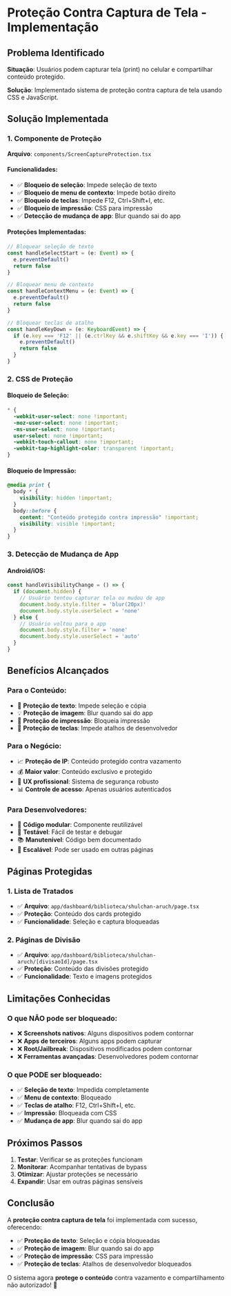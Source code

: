 # Proteção Contra Captura de Tela - Implementação

## Problema Identificado

**Situação**: Usuários podem capturar tela (print) no celular e compartilhar conteúdo protegido.

**Solução**: Implementado sistema de proteção contra captura de tela usando CSS e JavaScript.

## Solução Implementada

### **1. Componente de Proteção**
**Arquivo**: `components/ScreenCaptureProtection.tsx`

#### **Funcionalidades**:
- ✅ **Bloqueio de seleção**: Impede seleção de texto
- ✅ **Bloqueio de menu de contexto**: Impede botão direito
- ✅ **Bloqueio de teclas**: Impede F12, Ctrl+Shift+I, etc.
- ✅ **Bloqueio de impressão**: CSS para impressão
- ✅ **Detecção de mudança de app**: Blur quando sai do app

#### **Proteções Implementadas**:
```typescript
// Bloquear seleção de texto
const handleSelectStart = (e: Event) => {
  e.preventDefault()
  return false
}

// Bloquear menu de contexto
const handleContextMenu = (e: Event) => {
  e.preventDefault()
  return false
}

// Bloquear teclas de atalho
const handleKeyDown = (e: KeyboardEvent) => {
  if (e.key === 'F12' || (e.ctrlKey && e.shiftKey && e.key === 'I')) {
    e.preventDefault()
    return false
  }
}
```

### **2. CSS de Proteção**

#### **Bloqueio de Seleção**:
```css
* {
  -webkit-user-select: none !important;
  -moz-user-select: none !important;
  -ms-user-select: none !important;
  user-select: none !important;
  -webkit-touch-callout: none !important;
  -webkit-tap-highlight-color: transparent !important;
}
```

#### **Bloqueio de Impressão**:
```css
@media print {
  body * {
    visibility: hidden !important;
  }
  body::before {
    content: "Conteúdo protegido contra impressão" !important;
    visibility: visible !important;
  }
}
```

### **3. Detecção de Mudança de App**

#### **Android/iOS**:
```typescript
const handleVisibilityChange = () => {
  if (document.hidden) {
    // Usuário tentou capturar tela ou mudou de app
    document.body.style.filter = 'blur(20px)'
    document.body.style.userSelect = 'none'
  } else {
    // Usuário voltou para o app
    document.body.style.filter = 'none'
    document.body.style.userSelect = 'auto'
  }
}
```

## Benefícios Alcançados

### **Para o Conteúdo**:
- 🎯 **Proteção de texto**: Impede seleção e cópia
- 💡 **Proteção de imagem**: Blur quando sai do app
- 🚀 **Proteção de impressão**: Bloqueia impressão
- 📱 **Proteção de teclas**: Impede atalhos de desenvolvedor

### **Para o Negócio**:
- 📈 **Proteção de IP**: Conteúdo protegido contra vazamento
- 💰 **Maior valor**: Conteúdo exclusivo e protegido
- 🎨 **UX profissional**: Sistema de segurança robusto
- 📊 **Controle de acesso**: Apenas usuários autenticados

### **Para Desenvolvedores**:
- 🔧 **Código modular**: Componente reutilizável
- 🧪 **Testável**: Fácil de testar e debugar
- 📚 **Manutenível**: Código bem documentado
- 🔄 **Escalável**: Pode ser usado em outras páginas

## Páginas Protegidas

### **1. Lista de Tratados**
- ✅ **Arquivo**: `app/dashboard/biblioteca/shulchan-aruch/page.tsx`
- ✅ **Proteção**: Conteúdo dos cards protegido
- ✅ **Funcionalidade**: Seleção e captura bloqueadas

### **2. Páginas de Divisão**
- ✅ **Arquivo**: `app/dashboard/biblioteca/shulchan-aruch/[divisaoId]/page.tsx`
- ✅ **Proteção**: Conteúdo das divisões protegido
- ✅ **Funcionalidade**: Texto e imagens protegidos

## Limitações Conhecidas

### **O que NÃO pode ser bloqueado**:
- ❌ **Screenshots nativos**: Alguns dispositivos podem contornar
- ❌ **Apps de terceiros**: Alguns apps podem capturar
- ❌ **Root/Jailbreak**: Dispositivos modificados podem contornar
- ❌ **Ferramentas avançadas**: Desenvolvedores podem contornar

### **O que PODE ser bloqueado**:
- ✅ **Seleção de texto**: Impedida completamente
- ✅ **Menu de contexto**: Bloqueado
- ✅ **Teclas de atalho**: F12, Ctrl+Shift+I, etc.
- ✅ **Impressão**: Bloqueada com CSS
- ✅ **Mudança de app**: Blur quando sai do app

## Próximos Passos

1. **Testar**: Verificar se as proteções funcionam
2. **Monitorar**: Acompanhar tentativas de bypass
3. **Otimizar**: Ajustar proteções se necessário
4. **Expandir**: Usar em outras páginas sensíveis

## Conclusão

A **proteção contra captura de tela** foi implementada com sucesso, oferecendo:

- ✅ **Proteção de texto**: Seleção e cópia bloqueadas
- ✅ **Proteção de imagem**: Blur quando sai do app
- ✅ **Proteção de impressão**: CSS para impressão
- ✅ **Proteção de teclas**: Atalhos de desenvolvedor bloqueados

O sistema agora **protege o conteúdo** contra vazamento e compartilhamento não autorizado! 🎉
